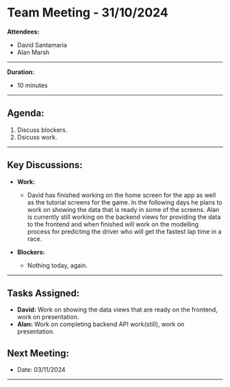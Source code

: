 # Team Meeting - 31/10/2024


**Attendees:**  
- David Santamaria
- Alan Marsh

---

**Duration:**
- 10 minutes

---

## Agenda:

1. Discuss blockers.
2. Dsicuss work.

---

## Key Discussions:

- **Work:**
  - David has finished working on the home screen for the app as well as the tutorial screens for the game. In the following days he plans to work on showing the data that is ready in some of the screens. Alan is currently still working on the backend views for providing the data to the frontend and when finished will work on the modelling process for predicting the driver who will get the fastest lap time in a race.

- **Blockers:**
  - Nothing today, again.

---

## Tasks Assigned:

- **David:** Work on showing the data views that are ready on the frontend, work on presentation.
- **Alan:** Work on completing backend API work(still), work on presentation.

## Next Meeting:
- Date: 03/11/2024

---